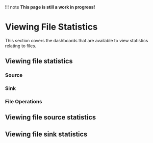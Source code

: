 !!! note
    **This page is still a work in progress!**

# Viewing File Statistics

This section covers the dashboards that are available to view statistics relating to files. 

## Viewing file statistics

### Source

### Sink

### File Operations

## Viewing file source statistics

## Viewing file sink statistics